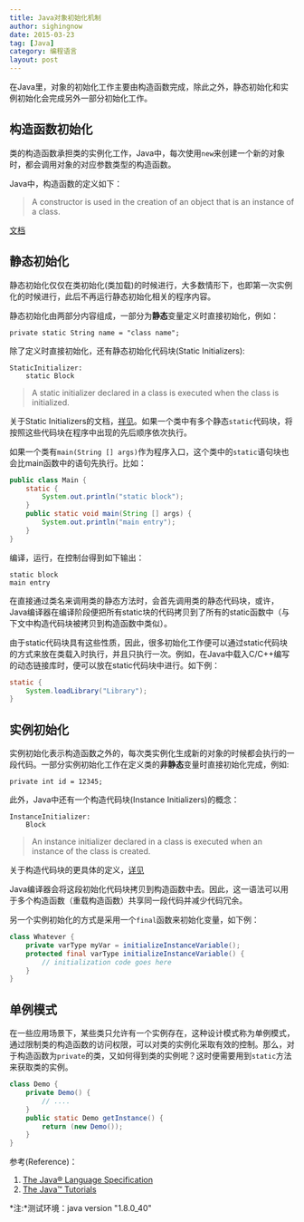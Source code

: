 ```yaml
---
title: Java对象初始化机制
author: sighingnow
date: 2015-03-23
tag: [Java]
category: 编程语言
layout: post
---
```


在Java里，对象的初始化工作主要由构造函数完成，除此之外，静态初始化和实例初始化会完成另外一部分初始化工作。

构造函数初始化
---------------

类的构造函数承担类的实例化工作，Java中，每次使用`new`来创建一个新的对象时，都会调用对象的对应参数类型的构造函数。

Java中，构造函数的定义如下：

> A constructor is used in the creation of an object that is an instance of a class.

[文档](http://docs.oracle.com/javase/specs/jls/se8/html/jls-8.html#jls-8.8)

<!--more-->

静态初始化
----------

静态初始化仅仅在类初始化(类加载)的时候进行，大多数情形下，也即第一次实例化的时候进行，此后不再运行静态初始化相关的程序内容。

静态初始化由两部分内容组成，一部分为**静态**变量定义时直接初始化，例如：

    private static String name = "class name";

除了定义时直接初始化，还有静态初始化代码块(Static Initializers):

    StaticInitializer:
        static Block

> A static initializer declared in a class is executed when the class is initialized.

关于Static Initializers的文档，[祥见](http://docs.oracle.com/javase/specs/jls/se8/html/jls-8.html#jls-8.6)。如果一个类中有多个静态`static`代码块，将按照这些代码块在程序中出现的先后顺序依次执行。

如果一个类有`main(String [] args)`作为程序入口，这个类中的`static`语句块也会比main函数中的语句先执行。比如：

~~~java
public class Main {
    static {
        System.out.println("static block");
    }
    public static void main(String [] args) {
        System.out.println("main entry");
    }
}
~~~

编译，运行，在控制台得到如下输出：

    static block
    main entry

在直接通过类名来调用类的静态方法时，会首先调用类的静态代码块，或许，Java编译器在编译阶段便把所有static块的代码拷贝到了所有的static函数中（与下文中构造代码块被拷贝到构造函数中类似）。

由于static代码块具有这些性质，因此，很多初始化工作便可以通过static代码块的方式来放在类载入时执行，并且只执行一次。例如，在Java中载入C/C++编写的动态链接库时，便可以放在static代码块中进行。如下例：

~~~java
static {
    System.loadLibrary("Library");
}
~~~

实例初始化
----------

实例初始化表示构造函数之外的，每次类实例化生成新的对象的时候都会执行的一段代码。一部分实例初始化工作在定义类的**非静态**变量时直接初始化完成，例如:

    private int id = 12345;

此外，Java中还有一个构造代码块(Instance Initializers)的概念：

    InstanceInitializer:
        Block

> An instance initializer declared in a class is executed when an instance of the class is created.

关于构造代码块的更具体的定义，[详见](http://docs.oracle.com/javase/specs/jls/se8/html/jls-8.html#jls-8.6)

Java编译器会将这段初始化代码块拷贝到构造函数中去。因此，这一语法可以用于多个构造函数（重载构造函数）共享同一段代码并减少代码冗余。

另一个实例初始化的方式是采用一个`final`函数来初始化变量，如下例：

~~~java
class Whatever {
    private varType myVar = initializeInstanceVariable();       
    protected final varType initializeInstanceVariable() {
        // initialization code goes here
    }
}
~~~

单例模式
---------

在一些应用场景下，某些类只允许有一个实例存在，这种设计模式称为单例模式，通过限制类的构造函数的访问权限，可以对类的实例化采取有效的控制。那么，对于构造函数为`private`的类，又如何得到类的实例呢？这时便需要用到`static`方法来获取类的实例。

~~~java
class Demo {
    private Demo() {
        // ....
    }
    public static Demo getInstance() {
        return (new Demo());
    }
}
~~~

参考(Reference)：

1. [The Java® Language Specification](http://docs.oracle.com/javase/specs/jls/se8/html/index.html)
2. [The Java™ Tutorials](http://docs.oracle.com/javase/tutorial/java/javaOO/initial.html)


*注:*测试环境：java version "1.8.0_40"

